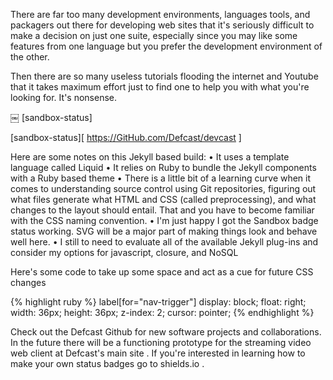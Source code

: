 There are far too many development environments, languages tools, and packagers out there for developing web sites that it's seriously difficult to make a decision on just one suite, especially since you may like some features from one language but you prefer the development environment of the other.

Then there are so many useless tutorials flooding the internet and Youtube that it takes maximum effort just to find one to help you with what you're looking for. It's nonsense.

￼
[sandbox-status]

[sandbox-status][ https://GitHub.com/Defcast/devcast ]

Here are some notes on this Jekyll based build: • It uses a template language called Liquid • It relies on Ruby to bundle the Jekyll components with a Ruby based theme • There is a little bit of a learning curve when it comes to understanding source control using Git repositories, figuring out what files generate what HTML and CSS (called preprocessing), and what changes to the layout should entail. That and you have to become familiar with the CSS naming convention. • I'm just happy I got the Sandbox badge status working. SVG will be a major part of making things look and behave well here. • I still to need to evaluate all of the available Jekyll plug-ins and consider my options for javascript, closure, and NoSQL

Here's some code to take up some space and act as a cue for future CSS changes

{% highlight ruby %} label[for="nav-trigger"] display: block; float: right; width: 36px; height: 36px; z-index: 2; cursor: pointer; {% endhighlight %}

Check out the Defcast Github for new software projects and collaborations. In the future there will be a functioning prototype for the streaming video web client at Defcast's main site . If you're interested in learning how to make your own status badges go to shields.io .